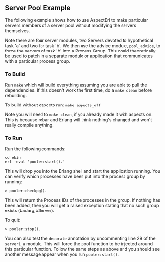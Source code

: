 ## Server Pool Example ##

The following example shows how to use AspectErl to make particular servers 
members of a server pool without modifying the servers themselves.

Note there are four server modules, two Servers devoted to hypothetical task 
'a' and two for task 'b'. We then use the advice module, `pool_advice`, to force
the servers of task 'b' into a Process Group. This could theoretically be used
to patch in a separate module or application that communicates with a 
particular process group.

### To Build ###

Run `make` which will build everything assuming you are able to pull the 
dependencies. If this doesn't work the first time, do a `make clean` before
rebuilding.

To build without aspects run: `make aspects_off`

Note you will need to `make clean`, if you already made it with aspects on. 
This is because rebar and Erlang will think nothing's changed and won't really
compile anything.

### To Run ###

Run the following commands:

    cd ebin
    erl -eval 'pooler:start().'

This will drop you into the Erlang shell and start the application running. 
You can verify which processes have been put into the process group by running:

    > pooler:checkpg().

This will return the Process IDs of the processes in the group. If nothing has 
been added, then you will get a raised exception stating that no such group 
exists (badarg,bServer). 

To quit:

    > pooler:stop().

You can also test the `decorate` annotation by uncommenting line 29 of the 
`server1_a` module. This will force the pool function to be injected around 
this particular function. Follow the same steps as above and you should see
another message appear when you run `pooler:start()`.


